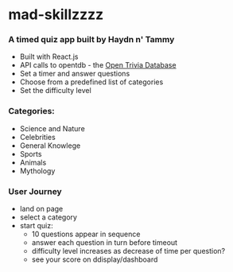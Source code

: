 # mad-skillzzzz

### A timed quiz app built by Haydn n' Tammy

* Built with React.js
* API calls to opentdb - the [Open Trivia Database](https://opentdb.com/)
* Set a timer and answer questions
* Choose from a predefined list of categories
* Set the difficulty level

### Categories:

* Science and Nature
* Celebrities
* General Knowlege
* Sports
* Animals
* Mythology

### User Journey

* land on page
* select a category
* start quiz:
  * 10 questions appear in sequence
  * answer each question in turn before timeout
  * difficulty level increases as decrease of time per question?
  * see your score on ddisplay/dashboard
